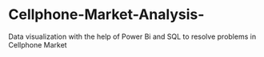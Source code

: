 # Cellphone-Market-Analysis-
Data visualization with the help of Power Bi and SQL to resolve problems in Cellphone Market
